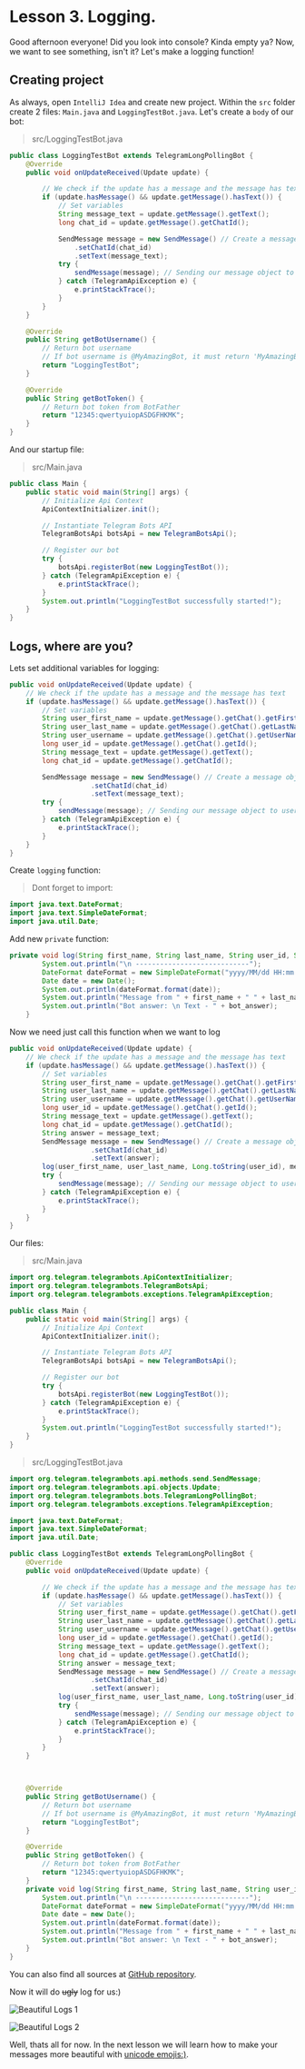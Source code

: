 # Lesson 3. Logging.

Good afternoon everyone! Did you look into console? Kinda empty ya? Now, we want to see something, isn't it? Let's make a logging function!

## Creating project
As always, open `IntelliJ Idea` and create new project. Within the `src` folder create 2 files: `Main.java` and `LoggingTestBot.java`. Let's create a `body` of our bot:

> src/LoggingTestBot.java

```java
public class LoggingTestBot extends TelegramLongPollingBot {
    @Override
    public void onUpdateReceived(Update update) {

        // We check if the update has a message and the message has text
        if (update.hasMessage() && update.getMessage().hasText()) {
            // Set variables
            String message_text = update.getMessage().getText();
            long chat_id = update.getMessage().getChatId();

            SendMessage message = new SendMessage() // Create a message object object
                .setChatId(chat_id)
                .setText(message_text);
            try {
                sendMessage(message); // Sending our message object to user
            } catch (TelegramApiException e) {
                e.printStackTrace();
            }
        }
    }

    @Override
    public String getBotUsername() {
        // Return bot username
        // If bot username is @MyAmazingBot, it must return 'MyAmazingBot'
        return "LoggingTestBot";
    }

    @Override
    public String getBotToken() {
        // Return bot token from BotFather
        return "12345:qwertyuiopASDGFHKMK";
    }
}
```

And our startup file:

> src/Main.java

```java
public class Main {
    public static void main(String[] args) {
        // Initialize Api Context
        ApiContextInitializer.init();

        // Instantiate Telegram Bots API
        TelegramBotsApi botsApi = new TelegramBotsApi();

        // Register our bot
        try {
            botsApi.registerBot(new LoggingTestBot());
        } catch (TelegramApiException e) {
            e.printStackTrace();
        }
        System.out.println("LoggingTestBot successfully started!");
    }
}
```

## Logs, where are you?

Lets set additional variables for logging:

```java
public void onUpdateReceived(Update update) {
    // We check if the update has a message and the message has text
    if (update.hasMessage() && update.getMessage().hasText()) {
        // Set variables
        String user_first_name = update.getMessage().getChat().getFirstName();
        String user_last_name = update.getMessage().getChat().getLastName();
        String user_username = update.getMessage().getChat().getUserName();
        long user_id = update.getMessage().getChat().getId();
        String message_text = update.getMessage().getText();
        long chat_id = update.getMessage().getChatId();

        SendMessage message = new SendMessage() // Create a message object object
                    .setChatId(chat_id)
                    .setText(message_text);
        try {
            sendMessage(message); // Sending our message object to user
        } catch (TelegramApiException e) {
            e.printStackTrace();
        }
    }
}
```

Create `logging` function:

> Dont forget to import:
```java
import java.text.DateFormat;
import java.text.SimpleDateFormat;
import java.util.Date;
```

Add new `private` function:

```java
private void log(String first_name, String last_name, String user_id, String txt, String bot_answer) {
        System.out.println("\n ----------------------------");
        DateFormat dateFormat = new SimpleDateFormat("yyyy/MM/dd HH:mm:ss");
        Date date = new Date();
        System.out.println(dateFormat.format(date));
        System.out.println("Message from " + first_name + " " + last_name + ". (id = " + user_id + ") \n Text - " + txt);
        System.out.println("Bot answer: \n Text - " + bot_answer);
    }
```

Now we need just call this function when we want to log 

```java
public void onUpdateReceived(Update update) {
    // We check if the update has a message and the message has text
    if (update.hasMessage() && update.getMessage().hasText()) {
        // Set variables
        String user_first_name = update.getMessage().getChat().getFirstName();
        String user_last_name = update.getMessage().getChat().getLastName();
        String user_username = update.getMessage().getChat().getUserName();
        long user_id = update.getMessage().getChat().getId();
        String message_text = update.getMessage().getText();
        long chat_id = update.getMessage().getChatId();
        String answer = message_text;
        SendMessage message = new SendMessage() // Create a message object object
                    .setChatId(chat_id)
                    .setText(answer);
        log(user_first_name, user_last_name, Long.toString(user_id), message_text, answer);
        try {
            sendMessage(message); // Sending our message object to user
        } catch (TelegramApiException e) {
            e.printStackTrace();
        }
    }
}
```

Our files:

> src/Main.java

```java
import org.telegram.telegrambots.ApiContextInitializer;
import org.telegram.telegrambots.TelegramBotsApi;
import org.telegram.telegrambots.exceptions.TelegramApiException;

public class Main {
    public static void main(String[] args) {
        // Initialize Api Context
        ApiContextInitializer.init();

        // Instantiate Telegram Bots API
        TelegramBotsApi botsApi = new TelegramBotsApi();

        // Register our bot
        try {
            botsApi.registerBot(new LoggingTestBot());
        } catch (TelegramApiException e) {
            e.printStackTrace();
        }
        System.out.println("LoggingTestBot successfully started!");
    }
}
```

> src/LoggingTestBot.java

```java
import org.telegram.telegrambots.api.methods.send.SendMessage;
import org.telegram.telegrambots.api.objects.Update;
import org.telegram.telegrambots.bots.TelegramLongPollingBot;
import org.telegram.telegrambots.exceptions.TelegramApiException;

import java.text.DateFormat;
import java.text.SimpleDateFormat;
import java.util.Date;

public class LoggingTestBot extends TelegramLongPollingBot {
    @Override
    public void onUpdateReceived(Update update) {

        // We check if the update has a message and the message has text
        if (update.hasMessage() && update.getMessage().hasText()) {
            // Set variables
            String user_first_name = update.getMessage().getChat().getFirstName();
            String user_last_name = update.getMessage().getChat().getLastName();
            String user_username = update.getMessage().getChat().getUserName();
            long user_id = update.getMessage().getChat().getId();
            String message_text = update.getMessage().getText();
            long chat_id = update.getMessage().getChatId();
            String answer = message_text;
            SendMessage message = new SendMessage() // Create a message object object
                    .setChatId(chat_id)
                    .setText(answer);
            log(user_first_name, user_last_name, Long.toString(user_id), message_text, answer);
            try {
                sendMessage(message); // Sending our message object to user
            } catch (TelegramApiException e) {
                e.printStackTrace();
            }
        }
    }



    @Override
    public String getBotUsername() {
        // Return bot username
        // If bot username is @MyAmazingBot, it must return 'MyAmazingBot'
        return "LoggingTestBot";
    }

    @Override
    public String getBotToken() {
        // Return bot token from BotFather
        return "12345:qwertyuiopASDGFHKMK";
    }
    private void log(String first_name, String last_name, String user_id, String txt, String bot_answer) {
        System.out.println("\n ----------------------------");
        DateFormat dateFormat = new SimpleDateFormat("yyyy/MM/dd HH:mm:ss");
        Date date = new Date();
        System.out.println(dateFormat.format(date));
        System.out.println("Message from " + first_name + " " + last_name + ". (id = " + user_id + ") \n Text - " + txt);
        System.out.println("Bot answer: \n Text - " + bot_answer);
    }
}
```

You can also find all sources at [GitHub repository](https://github.com/MonsterDeveloper/java-telegram-bot-tutorial/).

Now it will do ~~ugly~~ log for us:)

![Beautiful Logs 1](https://github.com/MonsterDeveloper/java-telegram-bot-tutorial/raw/master/media/Bot_Logging_1.png "Beautiful Logging 1")

![Beautiful Logs 2](https://github.com/MonsterDeveloper/java-telegram-bot-tutorial/raw/master/media/Bot_Logging_2.png "Beautiful Logging 2")

Well, thats all for now. In the next lesson we will learn how to make your messages more beautiful with [unicode emojis:)](https://en.wikipedia.org/wiki/Emoji).
